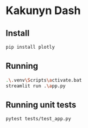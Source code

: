 # Kakunyn Dash

## Install

```bash
pip install plotly

```

## Running

```bash
.\.venv\Scripts\activate.bat
streamlit run .\app.py
```

## Running unit tests

```bash
pytest tests/test_app.py
```